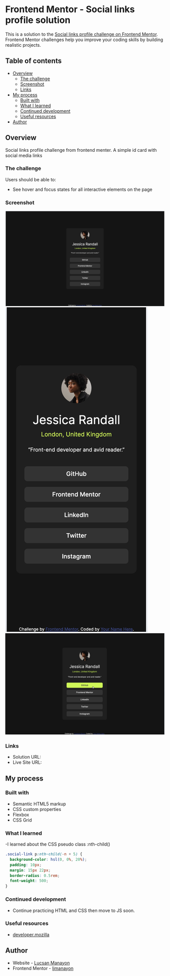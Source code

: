 # Frontend Mentor - Social links profile solution

This is a solution to the [Social links profile challenge on Frontend Mentor](https://www.frontendmentor.io/challenges/social-links-profile-UG32l9m6dQ). Frontend Mentor challenges help you improve your coding skills by building realistic projects.

## Table of contents

- [Overview](#overview)
  - [The challenge](#the-challenge)
  - [Screenshot](#screenshot)
  - [Links](#links)
- [My process](#my-process)
  - [Built with](#built-with)
  - [What I learned](#what-i-learned)
  - [Continued development](#continued-development)
  - [Useful resources](#useful-resources)
- [Author](#author)

## Overview

Social links profile challenge from frontend menter.
A simple id card with social media links

### The challenge

Users should be able to:

- See hover and focus states for all interactive elements on the page

### Screenshot

![Desktop](/screenshots/desktop.png)
![Mobile](/screenshots/mobile.png)
![Active](/screenshots/active.png)

### Links

- Solution URL: [](https://github.com/ljmanayon/sociallink)
- Live Site URL: [](https://ljmanayon.github.io/sociallink/)

## My process

### Built with

- Semantic HTML5 markup
- CSS custom properties
- Flexbox
- CSS Grid

### What I learned

-I learned about the CSS pseudo class :nth-child()

```css
.social-link p:nth-child(-n + 5) {
  background-color: hsl(0, 0%, 20%);
  padding: 10px;
  margin: 15px 22px;
  border-radius: 0.5rem;
  font-weight: 500;
}
```

### Continued development

- Continue practicing HTML and CSS then move to JS soon.

### Useful resources

- [developer.mozilla](https://developer.mozilla.org/en-US/)

## Author

- Website - [Lucsan Manayon](https://github.com/ljmanayon)
- Frontend Mentor - [ljmanayon](https://www.frontendmentor.io/profile/ljmanayon)
